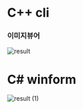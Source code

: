 # C++ cli

### 이미지뷰어

![result](https://user-images.githubusercontent.com/75681679/105641728-00cffc00-5ec9-11eb-9d5e-b01b513f6229.gif)


# C# winform
![result (1)](https://user-images.githubusercontent.com/75681679/105641807-4ee4ff80-5ec9-11eb-9bd3-248e164be597.gif)
